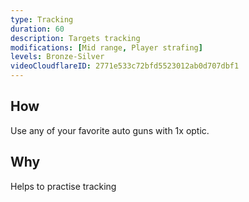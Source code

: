 ```yaml
---
type: Tracking
duration: 60
description: Targets tracking
modifications: [Mid range, Player strafing]
levels: Bronze-Silver
videoCloudflareID: 2771e533c72bfd5523012ab0d707dbf1
---
```


## How

Use any of your favorite auto guns with 1x optic.

## Why

Helps to practise tracking
